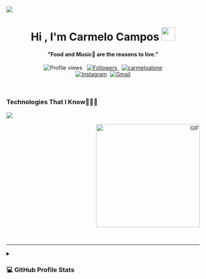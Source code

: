 <!--horizontal divider(gradiant)-->
<img src="https://user-images.githubusercontent.com/73097560/115834477-dbab4500-a447-11eb-908a-139a6edaec5c.gif">

<p>
  <h1 align="center"><b>Hi , I'm Carmelo Campos </b><img src="https://media.giphy.com/media/hvRJCLFzcasrR4ia7z/giphy.gif" width="35"></h1>
</p>

<p>
  <h4 align="center"><b>"Food and Music🎵 are the reasons to live."</b></h4>
</p>

<p align="center">
  <img src="https://komarev.com/ghpvc/?username=CarmeloCampos&color=79ff97" alt="Profile views" />
  &nbsp;
  <a href="https://github.com/CarmeloCampos?tab=followers">
    <img src="https://img.shields.io/github/followers/CarmeloCampos?style=social" alt="Followers" />
  </a>
   &nbsp;
   <a href="https://twitter.com/carmeloalone" >
     <img src="https://img.shields.io/twitter/follow/carmeloalone" alt="carmeloalone" />
   </a>

<br>
<a href="https://instagram.com/CarmeloAlone"><img src="https://img.shields.io/badge/instagram-%23E4405F.svg?&style=for-the-badge&logo=instagram&logoColor=white" alt="Instagram" /></a>&nbsp;
<a href="mailto:hola@carmelocampos.com"><img src="https://img.shields.io/badge/gmail-%23D14836.svg?&style=for-the-badge&logo=gmail&logoColor=white" alt="Gmail"/></a>
</p>

<br>

### Technologies That I Know👨🏻‍💻
<p align="center">
  &emsp;
<img align="left" src="https://skillicons.dev/icons?i=git,aws,bootstrap,css,discord,docker,dynamodb,express,figma,firebase,github,html,idea,java,js,kotlin,linux,md,mongodb,mysql,nextjs,nodejs,postman,py,react,redux,tailwind,ts,vscode,androidstudio,astro,azure,bash,bun,cloudflare,cmake,deno,bots,electron,fastapi,githubactions,gitlab,gmail,heroku,jquery,laravel,lua,nginx,php,powershell,raspberrypi,symfony,terraform,vite,wordpress&perline=8" />
  &emsp;
<p align="right" >
  <img  height="270px" alt="GIF" src="https://i.pinimg.com/originals/e4/26/70/e426702edf874b181aced1e2fa5c6cde.gif" />
</p>
</p>

<br>

---

<details><summary><h3>💻 GitHub Profile Stats</h3></summary>

<p align="center">
	  <img src="https://github-readme-stats.vercel.app/api?username=CarmeloCampos&show_icons=true&count_private=true&locale=en&theme=tokyonight&layout=compact" height="230px"/>
	  <img src="https://github-readme-stats.vercel.app/api/top-langs?username=CarmeloCampos&langs_count=10&show_icons=true&locale=en&theme=tokyonight" height="230px"/>
<br/>

  <b>Note:</b> Top languages is only a metric of the languages my public code consists of and doesn't reflect experience or skill level.
  </p>
</details>

